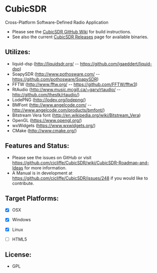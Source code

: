 CubicSDR
========

Cross-Platform Software-Defined Radio Application

- Please see the [CubicSDR GitHub Wiki](https://github.com/cjcliffe/CubicSDR/wiki) for build instructions.
- See also the current [CubicSDR Releases](https://github.com/cjcliffe/CubicSDR/releases) page for available binaries.

Utilizes: 
--------
  - liquid-dsp (http://liquidsdr.org/ -- https://github.com/jgaeddert/liquid-dsp)
  - SoapySDR (http://www.pothosware.com/ -- https://github.com/pothosware/SoapySDR)
  - FFTW (http://www.fftw.org/ -- https://github.com/FFTW/fftw3)
  - RtAudio (http://www.music.mcgill.ca/~gary/rtaudio/ -- http://github.com/thestk/rtaudio/)
  - LodePNG (http://lodev.org/lodepng/)
  - BMFont (http://www.angelcode.com/ -- http://www.angelcode.com/products/bmfont/)
  - Bitstream Vera font (http://en.wikipedia.org/wiki/Bitstream_Vera)
  - OpenGL (https://www.opengl.org/)
  - wxWidgets (https://www.wxwidgets.org/)
  - CMake (http://www.cmake.org/)

Features and Status:
--------------------
  - Please see the issues on GitHub or visit https://github.com/cjcliffe/CubicSDR/wiki/CubicSDR-Roadmap-and-Ideas for more information.
  - A Manual is in development at https://github.com/cjcliffe/CubicSDR/issues/248 if you would like to contribute.

Target Platforms:
----------------
  - [x] OSX
  - [x] Windows
  - [x] Linux
  - [ ] HTML5


License:
-------
  - GPL
